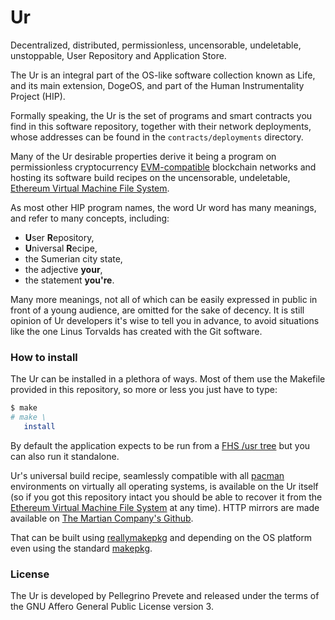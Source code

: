 # Ur

Decentralized, distributed, permissionless, uncensorable, undeletable,
unstoppable, User Repository and Application Store.

The Ur is an integral part of the OS-like software collection known
as Life, and its main extension, DogeOS, and part of the Human
Instrumentality Project (HIP).

Formally speaking, the Ur is the set of programs and smart contracts
you find in this software repository, together with their network
deployments, whose addresses can be found in the `contracts/deployments`
directory.

Many of the Ur desirable properties derive it being a program
on permissionless cryptocurrency
[EVM-compatible](
  https://ethereum.org/en/developers/docs/evm/)
blockchain networks and hosting its software build recipes on the
uncensorable, undeletable,
[Ethereum Virtual Machine File System](
 https://github.com/themartiancompany/evmfs).

As most other HIP program names, the word Ur word has many meanings,
and refer to many concepts, including:

- **U**ser **R**epository,
- **U**niversal **R**ecipe,
- the Sumerian city state,
- the adjective **your**,
- the statement **you're**.

Many more meanings, not all of which can be easily expressed
in public in front of a young audience, are omitted for the sake
of decency. It is still opinion of Ur developers it's wise to tell
you in advance, to avoid situations like the one Linus Torvalds has
created with the Git software.

###  How to install

The Ur can be installed in a plethora of ways.
Most of them use the Makefile provided in
this repository, so more or less you just have
to type:

```bash
$ make
# make \
   install
```

By default the application expects to be run from a
[FHS /usr tree](
  https://en.wikipedia.org/wiki/Filesystem_Hierarchy_Standard)
but you can also run it standalone.

Ur's universal build recipe, seamlessly compatible with all
[pacman](
  https://man.archlinux.org/man/pacman.8.en)
environments on virtually all operating systems,
is available on the Ur itself (so if you got this
repository intact you should be able to recover it
from the
[Ethereum Virtual Machine File System](
  https://github.com/themartiancompany/evmfs)
at any time).
HTTP mirrors are made available on
[The Martian Company's Github](
  https://github.com/themartiancompany/ur-ur).

That can be built using
[reallymakepkg](
  https://github.com/themartiancompany/reallymakepkg)
and depending on the OS platform even using the standard
[makepkg](
  https://man.archlinux.org/man/makepkg.8.en).

### License

The Ur is developed by Pellegrino Prevete and released under the
terms of the GNU Affero General Public License version 3.
